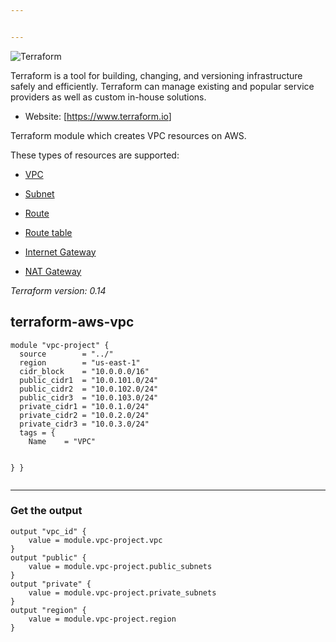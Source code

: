 ```yaml
---


---
```


<p><img src="https://cdn.rawgit.com/hashicorp/terraform-website/master/content/source/assets/images/logo-hashicorp.svg" alt="Terraform"></p>
<p>Terraform is a tool for building, changing, and versioning infrastructure safely and efficiently. Terraform can manage existing and popular service providers as well as custom in-house solutions.</p>
<ul>
<li>Website:  [<a href="https://www.terraform.io">https://www.terraform.io</a>]</li>
</ul>
<p>Terraform module which creates VPC resources on AWS.</p>
<p>These types of resources are supported:</p>
<ul>
<li>
<p><a href="https://www.terraform.io/docs/providers/aws/r/vpc.html">VPC</a></p>
</li>
<li>
<p><a href="https://www.terraform.io/docs/providers/aws/r/subnet.html">Subnet</a></p>
</li>
<li>
<p><a href="https://www.terraform.io/docs/providers/aws/r/route.html">Route</a></p>
</li>
<li>
<p><a href="https://www.terraform.io/docs/providers/aws/r/route_table.html">Route table</a></p>
</li>
<li>
<p><a href="https://www.terraform.io/docs/providers/aws/r/internet_gateway.html">Internet Gateway</a></p>
</li>
<li>
<p><a href="https://www.terraform.io/docs/providers/aws/r/nat_gateway.html">NAT Gateway</a></p>
</li>
</ul>
<p><em>Terraform version: 0.14</em></p>
<h2 id="terraform-aws-vpc">terraform-aws-vpc</h2>
<pre><code>module "vpc-project" {
  source        = "../"
  region        = "us-east-1"
  cidr_block    = "10.0.0.0/16"
  public_cidr1  = "10.0.101.0/24"
  public_cidr2  = "10.0.102.0/24"
  public_cidr3  = "10.0.103.0/24"
  private_cidr1 = "10.0.1.0/24"
  private_cidr2 = "10.0.2.0/24"
  private_cidr3 = "10.0.3.0/24"
  tags = {
    Name    = "VPC"
       
  }
}
</code></pre>
<hr>
<h3 id="get-the-output">Get the output</h3>
<pre><code>output "vpc_id" {
    value = module.vpc-project.vpc
}
output "public" {
    value = module.vpc-project.public_subnets
}
output "private" {
    value = module.vpc-project.private_subnets
}
output "region" {
    value = module.vpc-project.region
}
</code></pre>
<p><strong><img src="https://lh3.googleusercontent.com/c2lSElpvxKLnwqtpAjtd7bG9dj6yE8lR4MVaarENzqANR40w5uJm9038cFYz9AM-9e09f1gOkNdFjEQ5xlqxfw4VwMYW0Wwc9GwQP9l5Kba9Cb_YoZ63_wxpPGWDleEaRmn_tZxBbx4" alt=""></strong></p>

